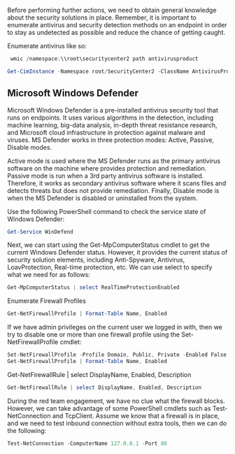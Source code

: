 Before performing further actions, we need to obtain general knowledge about the security solutions in place. Remember, 
it is important to enumerate antivirus and security detection methods on an endpoint in order to stay as undetected as possible 
and reduce the chance of getting caught.

Enumerate antivirus like so:

```PowerShell
 wmic /namespace:\\root\securitycenter2 path antivirusproduct
```

```PowerShell
Get-CimInstance -Namespace root/SecurityCenter2 -ClassName AntivirusProduct
```



## Microsoft Windows Defender

Microsoft Windows Defender is a pre-installed antivirus security tool that runs on endpoints. It uses various algorithms in the detection, 
including machine learning, big-data analysis, in-depth threat resistance research, and Microsoft cloud infrastructure in protection against 
malware and viruses. MS Defender works in three protection modes: Active, Passive, Disable modes. 

Active mode is used where the MS Defender runs as the primary antivirus software on the machine where provides protection and remediation. 
Passive mode is run when a 3rd party antivirus software is installed. Therefore, it works as secondary antivirus software where it scans 
files and detects threats but does not provide remediation. Finally, Disable mode is when the MS Defender is disabled or uninstalled from the system.

 Use the following PowerShell command to check the service state of Windows Defender:
 
 ```PowerShell
 Get-Service WinDefend
 ```
 
 Next, we can start using the Get-MpComputerStatus cmdlet to get the current Windows Defender status. However, it provides the current status of security 
 solution elements, including Anti-Spyware, Antivirus, LoavProtection, Real-time protection, etc. We can use select to specify what we need for as follows:
 
 ```PowerShell
 Get-MpComputerStatus | select RealTimeProtectionEnabled
 ```
 
 Enumerate Firewall Profiles
 
 ```PowerShell
 Get-NetFirewallProfile | Format-Table Name, Enabled
 ```
 
 If we have admin privileges on the current user we logged in with, then we try to disable one or more than one firewall profile using the Set-NetFirewallProfile cmdlet:
 
 ```PowerShell
 Set-NetFirewallProfile -Profile Domain, Public, Private -Enabled False
 Get-NetFirewallProfile | Format-Table Name, Enabled
 ```
 
 Get-NetFirewallRule | select DisplayName, Enabled, Description
 
 ```PowerShell
 Get-NetFirewallRule | select DisplayName, Enabled, Description
 ```
 
 During the red team engagement, we have no clue what the firewall blocks. However, we can take advantage of some PowerShell cmdlets such as Test-NetConnection and TcpClient. 
 Assume we know that a firewall is in place, and we need to test inbound connection without extra tools, then we can do the following: 
 
 ```PowerShell
 Test-NetConnection -ComputerName 127.0.0.1 -Port 80
 ```
